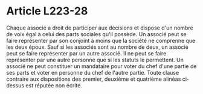 # Article L223-28

Chaque associé a droit de participer aux décisions et dispose d'un nombre de voix égal à celui des parts sociales qu'il possède.   Un associé peut se faire représenter par son conjoint à moins que la société ne comprenne que les deux époux. Sauf si les associés sont au nombre de deux, un associé peut se faire représenter par un autre associé.   Il ne peut se faire représenter par une autre personne que si les statuts le permettent.   Un associé ne peut constituer un mandataire pour voter du chef d'une partie de ses parts et voter en personne du chef de l'autre partie.   Toute clause contraire aux dispositions des premier, deuxième et quatrième alinéas ci-dessus est réputée non écrite.